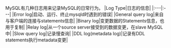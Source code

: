MySQL有几种日志用来记录MySQL的日常行为。
|Log Type|日志的信息|
|:---|:---|
|Error log|启动、运行、终止mysqld时遇到的错误|
|General query log|来自与客户端的连接与statements信息|
|Binary log|变更数据的Statements信息，也用于复制|
|Relay log|从一个source server接受到的数据变更，在slave MySQL中|
|Slow query log|记录慢查询|
|DDL log(metadata log)|记录有DDL statements执行metadata变更|

